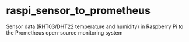 # raspi_sensor_to_prometheus
Sensor data (RHT03/DHT22 temperature and humidity) in Raspberry Pi to the Prometheus open-source monitoring system
